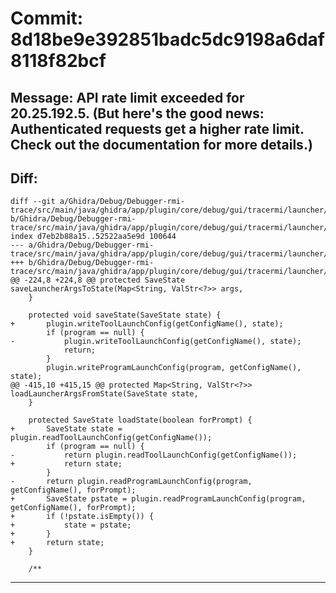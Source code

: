 # Commit: 8d18be9e392851badc5dc9198a6daf8118f82bcf
## Message: API rate limit exceeded for 20.25.192.5. (But here's the good news: Authenticated requests get a higher rate limit. Check out the documentation for more details.)
## Diff:
```
diff --git a/Ghidra/Debug/Debugger-rmi-trace/src/main/java/ghidra/app/plugin/core/debug/gui/tracermi/launcher/AbstractTraceRmiLaunchOffer.java b/Ghidra/Debug/Debugger-rmi-trace/src/main/java/ghidra/app/plugin/core/debug/gui/tracermi/launcher/AbstractTraceRmiLaunchOffer.java
index d7eb2b88a15..52522aa5e9d 100644
--- a/Ghidra/Debug/Debugger-rmi-trace/src/main/java/ghidra/app/plugin/core/debug/gui/tracermi/launcher/AbstractTraceRmiLaunchOffer.java
+++ b/Ghidra/Debug/Debugger-rmi-trace/src/main/java/ghidra/app/plugin/core/debug/gui/tracermi/launcher/AbstractTraceRmiLaunchOffer.java
@@ -224,8 +224,8 @@ protected SaveState saveLauncherArgsToState(Map<String, ValStr<?>> args,
 	}
 
 	protected void saveState(SaveState state) {
+		plugin.writeToolLaunchConfig(getConfigName(), state);
 		if (program == null) {
-			plugin.writeToolLaunchConfig(getConfigName(), state);
 			return;
 		}
 		plugin.writeProgramLaunchConfig(program, getConfigName(), state);
@@ -415,10 +415,15 @@ protected Map<String, ValStr<?>> loadLauncherArgsFromState(SaveState state,
 	}
 
 	protected SaveState loadState(boolean forPrompt) {
+		SaveState state = plugin.readToolLaunchConfig(getConfigName());
 		if (program == null) {
-			return plugin.readToolLaunchConfig(getConfigName());
+			return state;
 		}
-		return plugin.readProgramLaunchConfig(program, getConfigName(), forPrompt);
+		SaveState pstate = plugin.readProgramLaunchConfig(program, getConfigName(), forPrompt);
+		if (!pstate.isEmpty()) {
+			state = pstate;
+		}
+		return state;
 	}
 
 	/**
```
-----------------------------------
